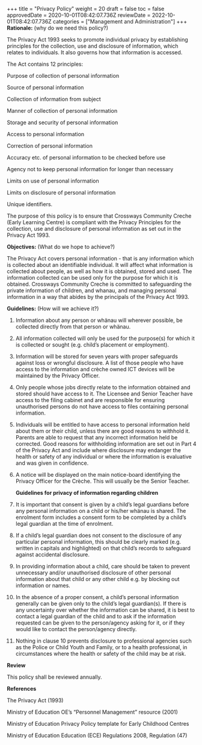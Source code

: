 +++
title = "Privacy Policy"
weight = 20
draft = false
toc = false
approvedDate = 2020-10-01T08:42:07.736Z
reviewDate = 2022-10-01T08:42:07.736Z
categories = ["Management and Administration"]
+++
**Rationale:** (why do we need this policy?)

The Privacy Act 1993 seeks to promote individual privacy by establishing principles for the collection, use and disclosure of information, which relates to individuals. It also governs how that information is accessed.

The Act contains 12 principles:

Purpose of collection of personal information

Source of personal information

Collection of information from subject

Manner of collection of personal information

Storage and security of personal information

Access to personal information

Correction of personal information

Accuracy etc. of personal information to be checked before use

Agency not to keep personal information for longer than necessary

Limits on use of personal information

Limits on disclosure of personal information

Unique identifiers.

The purpose of this policy is to ensure that Crossways Community Creche (Early Learning Centre) is compliant with the Privacy Principles for the collection, use and disclosure of personal information as set out in the Privacy Act 1993.

**Objectives:** (What do we hope to achieve?)

The Privacy Act covers personal information - that is any information which is collected about an identifiable individual. It will affect what information is collected about people, as well as how it is obtained, stored and used. The information collected can be used only for the purpose for which it is obtained. Crossways Community Creche is committed to safeguarding the private information of children, and whanau, and managing personal information in a way that abides by the principals of the Privacy Act 1993.

**Guidelines:** (How will we achieve it?)

1. Information about any person or whänau will wherever possible, be collected directly from that person or whänau.
2. All information collected will only be used for the purpose(s) for which it is collected or sought (e.g. child’s placement or employment).  
3. Information will be stored for seven years with proper safeguards against loss or wrongful disclosure.  A list of those people who have access to the information and crèche owned ICT devices will be maintained by the Privacy Officer.
4. Only people whose jobs directly relate to the information obtained and stored should have access to it.  The Licensee and Senior Teacher have access to the filing cabinet and are responsible for ensuring unauthorised persons do not have access to files containing personal information.
5. Individuals will be entitled to have access to personal information held about them or their child, unless there are good reasons to withhold it.  Parents are able to request that any incorrect information held be corrected.  Good reasons for withholding information are set out in Part 4 of the Privacy Act and include where disclosure may endanger the health or safety of any individual or where the information is evaluative and was given in confidence.
6. A notice will be displayed on the main notice-board identifying the Privacy Officer for the Crèche.  This will usually be the Senior Teacher.

   **Guidelines for privacy of information regarding children**
7. It is important that consent is given by a child’s legal guardians before any personal information on a child or his/her whänau is shared.  The enrolment form includes a consent form to be completed by a child’s legal guardian at the time of enrolment.
8. If a child’s legal guardian does not consent to the disclosure of any particular personal information, this should be clearly marked (e.g. written in capitals and highlighted) on that child’s records to safeguard against accidental disclosure.
9. In providing information about a child, care should be taken to prevent unnecessary and/or unauthorised disclosure of other personal information about that child or any other child e.g. by blocking out information or names.
10. In the absence of a proper consent, a child’s personal information generally can be given only to the child’s legal guardian(s).  If there is any uncertainty over whether the information can be shared, it is best to contact a legal guardian of the child and to ask if the information requested can be given to the person/agency asking for it, or if they would like to contact the person/agency directly.
11. Nothing in clause 10 prevents disclosure to professional agencies such as the Police or Child Youth and Family, or to a health professional, in circumstances where the health or safety of the child may be at risk.

**Review**

This policy shall be reviewed annually. 

**References**

The Privacy Act (1993)

Ministry of Education OE’s “Personnel Management” resource (2001)

Ministry of Education Privacy Policy template for Early Childhood Centres

Ministry of Education Education (ECE) Regulations 2008, Regulation (47)